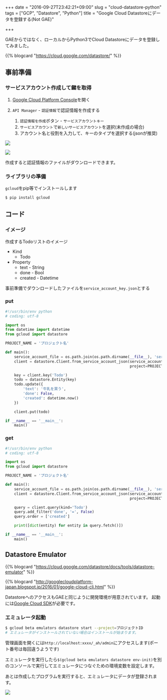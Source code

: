 +++
date = "2016-09-27T23:42:21+09:00"
slug = "cloud-datastore-python"
tags = ["GCP", "Datastore", "Python"]
title = "Google Cloud Datastoreにデータを登録する(Not GAE)"

+++

GAEからではなく、ローカルからPython3でCloud Datastoreにデータを登録してみました。

{{% blogcard "https://cloud.google.com/datastore/" %}}

<!--more-->

## 事前準備

### サービスアカウント作成して鍵を取得

1. [Google Cloud Platform Console](https://console.cloud.google.com/)を開く
1. `API Manager` - `認証情報`で認証情報を作成する

    1. `認証情報を作成`ボタン - `サービスアカウントキー`
    1. `サービスアカウント`で`新しいサービスアカウント`を選択(未作成の場合)
    1. アカウント名と役割を入力して、キーのタイプを選択する(jsonが推奨)

![](/post/2016/09/API-Manager1.jpg)

![](/post/2016/09/API-Manager.jpg)

作成すると認証情報のファイルがダウンロードできます。

### ライブラリの準備

`gcloud`をpip等でインストールします

```sh
$ pip install gcloud
```

## コード

### イメージ

作成するTodoリストのイメージ

- Kind
    - Todo
- Property
    - text - String
    - done - Bool
    - created - Datetime

事前準備でダウンロードしたファイルを`service_account_key.json`とする

### put

```python
#!/usr/bin/env python
# coding: utf-8

import os
from datetime import datetime
from gcloud import datastore

PROJECT_NAME = 'プロジェクト名'

def main():
    service_account_file = os.path.join(os.path.dirname(__file__), 'service_account_key.json')
    client = datastore.Client.from_service_account_json(service_account_file,
                                                        project=PROJECT_NAME)

    key = client.key('Todo')
    todo = datastore.Entity(key)
    todo.update({
        'text': '牛乳を買う',
        'done': False,
        'created': datetime.now()
    })

    client.put(todo)

if __name__ == '__main__':
    main()
```

### get

```python
#!/usr/bin/env python
# coding: utf-8

import os
from gcloud import datastore

PROJECT_NAME = 'プロジェクト名'

def main():
    service_account_file = os.path.join(os.path.dirname(__file__), 'service_account_key.json')
    client = datastore.Client.from_service_account_json(service_account_file,
                                                        project=PROJECT_NAME)

    query = client.query(kind='Todo')
    query.add_filter('done', '=', False)
    query.order = ['created']

    print([dict(entity) for entity in query.fetch()])

if __name__ == '__main__':
    main()
```

## Datastore Emulator

{{% blogcard "https://cloud.google.com/datastore/docs/tools/datastore-emulator" %}}

{{% blogcard "http://googlecloudplatform-japan.blogspot.jp/2016/01/google-cloud-cli.html" %}}

DatastoreへのアクセスもGAEと同じように開発環境が用意されています。
起動には[Google Cloud SDK](https://cloud.google.com/sdk/)が必要です。

### エミュレータ起動

```sh
$ gcloud beta emulators datastore start --project=プロジェクトID
# エミュレータがインストールされていない場合はインストールが始まります。
```


管理画面を開くには`http://localhost:xxxx/_ah/admin`にアクセスします(ポート番号は毎回違うようです)

エミュレータを実行したら`$(gcloud beta emulators datastore env-init)`を別のコンソールで実行してエミュレータにつなぐための環境変数を設定します。

あとは作成したプログラムを実行すると、エミュレータにデータが登録されます。

![](/post/2016/09/dev_appserver.jpg)
